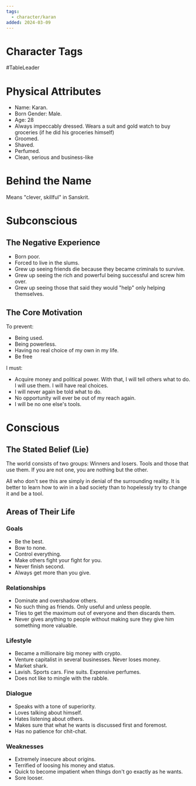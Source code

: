 ```yaml
---
tags:
  - character/karan
added: 2024-03-09
---
```


# Character Tags

#TableLeader 

# Physical Attributes

- Name: Karan.
- Born Gender: Male.
- Age: 28
- Always impeccably dressed. Wears a suit and gold watch to buy groceries (if he did his groceries himself)
- Groomed.
- Shaved.
- Perfumed.
- Clean, serious and business-like

# Behind the Name

Means "clever, skillful" in Sanskrit.

# Subconscious

## The Negative Experience

- Born poor.
- Forced to live in the slums.
- Grew up seeing friends die because they became criminals to survive.
- Grew up seeing the rich and powerful being successful and screw him over.
- Grew up seeing those that said they would "help" only helping themselves.

## The Core Motivation

To prevent:
- Being used.
- Being powerless.
- Having no real choice of my own in my life.
- Be free

I must:
- Acquire money and political power. With that, I will tell others what to do. I will use them. I will have real choices.
- I will never again be told what to do.
- No opportunity will ever be out of my reach again.
- I will be no one else's tools.

# Conscious

## The Stated Belief (Lie)

The world consists of two groups: Winners and losers. Tools and those that use them. If you are not one, you are nothing but the other.

All who don't see this are simply in denial of the surrounding reality. It is better to learn how to *win* in a bad society than to hopelessly try to change it and be a tool.

## Areas of Their Life

### Goals

- Be the best.
- Bow to none.
- Control everything.
- Make others fight your fight for you.
- Never finish second.
- Always get more than you give.

### Relationships

- Dominate and overshadow others.
- No such thing as friends. Only useful and unless people.
- Tries to get the maximum out of everyone and then discards them.
- Never gives anything to people without making sure they give him something more valuable.

### Lifestyle

- Became a millionaire big money with crypto.
- Venture capitalist in several businesses. Never loses money.
- Market shark.
- Lavish. Sports cars. Fine suits. Expensive perfumes.
- Does not like to mingle with the rabble.

### Dialogue

- Speaks with a tone of superiority.
- Loves talking about himself.
- Hates listening about others.
- Makes sure that what he wants is discussed first and foremost.
- Has no patience for chit-chat.

### Weaknesses

- Extremely insecure about origins.
- Terrified of loosing his money and status.
- Quick to become impatient when things don't go exactly as he wants.
- Sore looser.